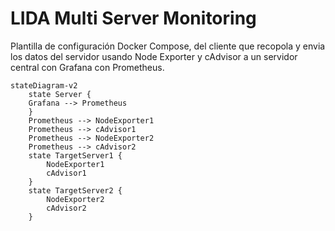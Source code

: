 # LIDA Multi Server Monitoring

Plantilla de configuración Docker Compose, del cliente que recopola y envia los datos del servidor usando Node Exporter y cAdvisor a un servidor central con Grafana con Prometheus.

``` stateDiagram-v2
stateDiagram-v2
    state Server {
    Grafana --> Prometheus
    }
    Prometheus --> NodeExporter1
    Prometheus --> cAdvisor1
    Prometheus --> NodeExporter2
    Prometheus --> cAdvisor2
    state TargetServer1 {
        NodeExporter1
        cAdvisor1
    }
    state TargetServer2 {
        NodeExporter2
        cAdvisor2
    }
```
